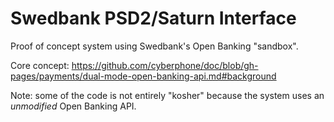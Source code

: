 # Swedbank PSD2/Saturn Interface

Proof of concept system using Swedbank's Open Banking "sandbox".

Core concept: https://github.com/cyberphone/doc/blob/gh-pages/payments/dual-mode-open-banking-api.md#background

Note: some of the code is not entirely "kosher" because the system uses an *unmodified* Open Banking API.

